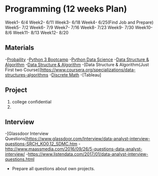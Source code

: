 # Programming (12 weeks Plan) 

Week1- 6/4
Week2- 6/11
Week3- 6/18
Week4- 6/25(Find Job and Prepare)
Week5- 7/2
Week6- 7/9
Week7- 7/16
Week8- 7/23
Week9- 7/30
Week10- 8/6
Week11- 8/13
Week12- 8/20


## Materials
-[Probaility](https://www.edx.org/course/introduction-probability-science-mitx-6-041x-2)
-[Python 3 Bootcamp](https://www.udemy.com/complete-python-bootcamp/)
-[Python Data Science](https://www.udemy.com/python-for-data-science-and-machine-learning-bootcamp/)
-[Data Structure & Algorithm](https://www.udemy.com/python-for-data-structures-algorithms-and-interviews/)
-[Data Structure & Algorithm](https://www.udacity.com/course/technical-interview--ud513)
-[Data Structure & Algorithm(Just First two Course)]https://www.coursera.org/specializations/data-structures-algorithms
-[Discrete Math](https://ocw.mit.edu/courses/electrical-engineering-and-computer-science/6-042j-mathematics-for-computer-science-fall-2010/video-lectures/)
-[Tableau]
## Project
1. college confidential  
2.
## Interview
-[Glassdoor Interview Questions]https://www.glassdoor.com/Interview/data-analyst-interview-questions-SRCH_KO0,12_SDMC.htm
-http://www.maassmedia.com/2016/09/26/5-questions-data-analyst-interview/
-https://www.listendata.com/2017/01/data-analyst-interview-questions.html
- Prepare all questions about own projects.
